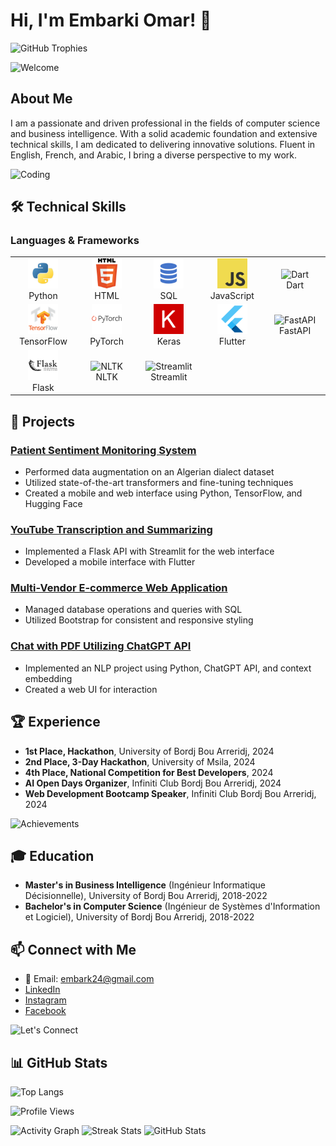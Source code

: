 # Hi, I'm Embarki Omar! 👋

![GitHub Trophies](https://github-profile-trophy.vercel.app/?username=embarki34&theme=radical)


![Welcome](https://i.giphy.com/media/v1.Y2lkPTc5MGI3NjExd3lhcDdjNTF4YnAxcGZranliZWgwbWNkYzRhbDVqczlyemdkZTdhaSZlcD12MV9pbnRlcm5hbF9naWZfYnlfaWQmY3Q9Zw/26tn33aiTi1jkl6H6/giphy.gif)

## About Me

I am a passionate and driven professional in the fields of computer science and business intelligence. With a solid academic foundation and extensive technical skills, I am dedicated to delivering innovative solutions. Fluent in English, French, and Arabic, I bring a diverse perspective to my work.

![Coding](https://media.giphy.com/media/VTtANKl0beDFQRLDTh/giphy.gif)

## 🛠️ Technical Skills

### Languages & Frameworks

<table>
  <tr>
    <td align="center" width="96">
      <img src="https://raw.githubusercontent.com/github/explore/master/topics/python/python.png" width="48" height="48" alt="Python" /><br>Python
    </td>
    <td align="center" width="96">
      <img src="https://raw.githubusercontent.com/github/explore/master/topics/html/html.png" width="48" height="48" alt="HTML" /><br>HTML
    </td>
    <td align="center" width="96">
      <img src="https://raw.githubusercontent.com/github/explore/master/topics/sql/sql.png" width="48" height="48" alt="SQL" /><br>SQL
    </td>
    <td align="center" width="96">
      <img src="https://raw.githubusercontent.com/github/explore/master/topics/javascript/javascript.png" width="48" height="48" alt="JavaScript" /><br>JavaScript
    </td>
    <td align="center" width="96">
      <img src="https://upload.wikimedia.org/wikipedia/commons/7/7e/Dart-logo.png" width="48" height="48" alt="Dart" /><br>Dart
    </td>
  </tr>
  <tr>
    <td align="center" width="96">
      <img src="https://raw.githubusercontent.com/github/explore/master/topics/tensorflow/tensorflow.png" width="48" height="48" alt="TensorFlow" /><br>TensorFlow
    </td>
    <td align="center" width="96">
      <img src="https://raw.githubusercontent.com/github/explore/master/topics/pytorch/pytorch.png" width="48" height="48" alt="PyTorch" /><br>PyTorch
    </td>
    <td align="center" width="96">
      <img src="https://raw.githubusercontent.com/github/explore/master/topics/keras/keras.png" width="48" height="48" alt="Keras" /><br>Keras
    </td>
    <td align="center" width="96">
      <img src="https://raw.githubusercontent.com/github/explore/master/topics/flutter/flutter.png" width="48" height="48" alt="Flutter" /><br>Flutter
    </td>
    <td align="center" width="96">
      <img src="https://fastapi.tiangolo.com/img/icon-white.svg" width="48" height="48" alt="FastAPI" /><br>FastAPI
    </td>
  </tr>
  <tr>
    <td align="center" width="96">
      <img src="https://raw.githubusercontent.com/github/explore/master/topics/flask/flask.png" width="48" height="48" alt="Flask" /><br>Flask
    </td>
    <td align="center" width="96">
      <img src="https://raw.githubusercontent.com/github/explore/master/topics/nltk/nltk.png" width="48" height="48" alt="NLTK" /><br>NLTK
    </td>
    <td align="center" width="96">
      <img src="https://streamlit.io/images/brand/streamlit-mark-color.png" width="48" height="48" alt="Streamlit" /><br>Streamlit
    </td>
  </tr>
</table>

## 🚀 Projects

### [Patient Sentiment Monitoring System](https://github.com/embarki34/patient-sentiment-monitoring)
- Performed data augmentation on an Algerian dialect dataset
- Utilized state-of-the-art transformers and fine-tuning techniques
- Created a mobile and web interface using Python, TensorFlow, and Hugging Face

### [YouTube Transcription and Summarizing](https://github.com/embarki34/youtube-transcription-summarizing)
- Implemented a Flask API with Streamlit for the web interface
- Developed a mobile interface with Flutter

### [Multi-Vendor E-commerce Web Application](https://github.com/embarki34/multi-vendor-ecommerce)
- Managed database operations and queries with SQL
- Utilized Bootstrap for consistent and responsive styling

### [Chat with PDF Utilizing ChatGPT API](https://github.com/embarki34/chat-with-pdf)
- Implemented an NLP project using Python, ChatGPT API, and context embedding
- Created a web UI for interaction

## 🏆 Experience

- **1st Place, Hackathon**, University of Bordj Bou Arreridj, 2024
- **2nd Place, 3-Day Hackathon**, University of Msila, 2024
- **4th Place, National Competition for Best Developers**, 2024
- **AI Open Days Organizer**, Infiniti Club Bordj Bou Arreridj, 2024
- **Web Development Bootcamp Speaker**, Infiniti Club Bordj Bou Arreridj, 2024

![Achievements](https://media.giphy.com/media/3o7TKtnuHOHHUjR38Y/giphy.gif)

## 🎓 Education

- **Master's in Business Intelligence** (Ingénieur Informatique Décisionnelle), University of Bordj Bou Arreridj, 2018-2022
- **Bachelor's in Computer Science** (Ingénieur de Systèmes d'Information et Logiciel), University of Bordj Bou Arreridj, 2018-2022

## 📫 Connect with Me

- 📧 Email: embark24@gmail.com
- [LinkedIn](https://www.linkedin.com/in/embarki-omar-10651a22a/)
- [Instagram](https://www.instagram.com/omar_embarki/)
- [Facebook](https://www.facebook.com/omar.embarki.710)

![Let's Connect](https://media.giphy.com/media/jqNPzdTTxQfOgOqpO4/giphy.gif)

## 📊 GitHub Stats


![Top Langs](https://github-readme-stats.vercel.app/api/top-langs/?username=embarki34&layout=compact&theme=radical)

![Profile Views](https://komarev.com/ghpvc/?username=embarki34&color=blueviolet)

![Activity Graph](https://activity-graph.herokuapp.com/graph?username=embarki34&theme=radical)
![Streak Stats](https://github-readme-streak-stats.herokuapp.com/?user=embarki34&theme=radical)
![GitHub Stats](https://github-readme-stats.vercel.app/api?username=embarki34&show_icons=true&theme=radical)
